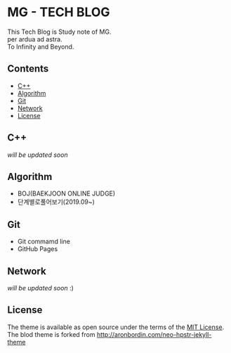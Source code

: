 # MG - TECH BLOG
This Tech Blog is Study note of MG.  
per ardua ad astra.  
To Infinity and Beyond.  


## Contents

- [C++](#C++)
- [Algorithm](#Algorithm)
- [Git](#Git)
- [Network](#Network)
- [License](#License)

## C++

*will be updated soon*

## Algorithm

* BOJ(BAEKJOON ONLINE JUDGE)
* 단계별로풀어보기(2019.09~)

## Git

* Git commamd line
* GitHub Pages


## Network
*will be updated soon* :)


## License

The theme is available as open source under the terms of the [MIT License](http://opensource.org/licenses/MIT).  
The blod theme is forked from http://aronbordin.com/neo-hpstr-jekyll-theme

